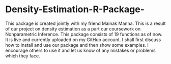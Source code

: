 # Density-Estimation-R-Package-
This package is created jointly with my friend Mainak Manna. This is a result of our project on density estimation as a part our coursework on Nonparametric Inference. This package consists of 19 functions as of now. It is live and currently uploaded on my GitHub account. I shall first discuss how to install and use our package and then show some examples. I encourage others to use it and let us know of any mistakes or problems which they face.
